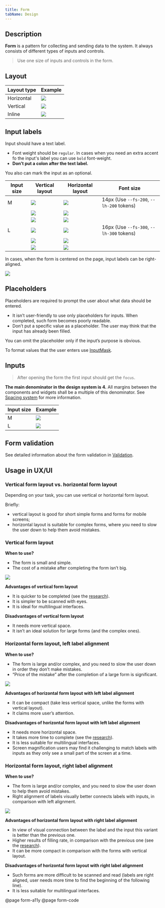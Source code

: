 ```yaml
---
title: Form
tabName: Design
---
```


## Description

**Form** is a pattern for collecting and sending data to the system. It always consists of different types of inputs and controls.

> Use one size of inputs and controls in the form.

## Layout

| Layout type | Example                      |
| ----------- | ---------------------------- |
| Horizontal  | ![](static/horizontal.png)   |
| Vertical    | ![](static/vertical.png)     |
| Inline      | ![](static/inline.png)       |

## Input labels

Input should have a text label.

- Font weight should be `regular`. In cases when you need an extra accent fo the input's label you can use `bold` font-weight.
- **Don’t put a colon after the text label.**

You also can mark the input as an optional.

| Input size | Vertical layout                                                  | Horizontal layout                                                       | Font size                                |
| ---------- | ---------------------------------------------------------------- | ----------------------------------------------------------------------- | ---------------------------------------- |
| M          | ![](static/input-m.png)       | ![](static/input-left-m.png)       | 14px (Use `--fs-200`, `--lh-200` tokens) |
|            | ![](static/checkbox-m.png) | ![](static/checkbox-left-m.png) |                                          |
|            | ![](static/textarea-m.png) | ![](static/textarea-left-m.png) |                                          |
| L          | ![](static/input-l.png)       | ![](static/input-left-l.png)       | 16px (Use `--fs-300`, `--lh-300` tokens) |
|            | ![](static/checkbox-l.png) | ![](static/checkbox-left-l.png) |                                          |
|            | ![](static/textarea-l.png) | ![](static/textarea-left-l.png) |                                          |

In cases, when the form is centered on the page, input labels can be right-aligned.

![](static/align-center.png)

## Placeholders

Placeholders are required to prompt the user about what data should be entered.

- It isn’t user-friendly to use only placeholders for inputs. When completed, such form becomes poorly readable.
- Don’t put a specific value as a placeholder. The user may think that the input has already been filled.

You can omit the placeholder only if the input’s purpose is obvious.

To format values that the user enters use [InputMask](/components/input-mask/).

## Inputs

> After opening the form the first input should get the `focus`.

**The main denominator in the design system is 4.** All margins between the components and widgets shall be a multiple of this denominator. See [Spacing system](/layout/box-system/#spacing_system) for more information.

| Input size | Example           |
| ---------- | ----------------- |
| M          | ![](static/m.png) |
| L          | ![](static/l.png) |

## Form validation

See detailed information about the form validation in [Validation](/patterns/validation-form/).

## Usage in UX/UI

### Vertical form layout vs. horizontal form layout

Depending on your task, you can use vertical or horizontal form layout.

Briefly:

- vertical layout is good for short simple forms and forms for mobile screens;
- horizontal layout is suitable for complex forms, where you need to slow the user down to help them avoid mistakes.

### Vertical form layout

**When to use?**

- The form is small and simple.
- The cost of a mistake after completing the form isn’t big.

![](static/label-1.png)

**Advantages of vertical form layout**

- It is quicker to be completed (see the [research](https://www.uxmatters.com/mt/archives/2006/07/label-placement-in-forms.php)).
- It is simpler to be scanned with eyes.
- It is ideal for multilingual interfaces.

**Disadvantages of vertical form layout**

- It needs more vertical space.
- It isn’t an ideal solution for large forms (and the complex ones).

### Horizontal form layout, left label alignment

**When to use?**

- The form is large and/or complex, and you need to slow the user down in order they don’t make mistakes.
- “Price of the mistake” after the completion of a large form is significant.

![](static/label-3.png)

**Advantages of horizontal form layout with left label alignment**

- It can be compact (take less vertical space, unlike the forms with vertical layout).
- It claims more user’s attention.

**Disadvantages of horizontal form layout with left label alignment**

- It needs more horizontal space.
- It takes more time to complete (see the [research](https://www.uxmatters.com/mt/archives/2006/07/label-placement-in-forms.php)).
- It is less suitable for multilingual interfaces.
- Screen magnification users may find it challenging to match labels with inputs as they only see a small part of the screen at a time.

### Horizontal form layout, right label alignment

**When to use?**

- The form is large and/or complex, and you need to slow the user down to help them avoid mistakes.
- Right alignment of labels visually better connects labels with inputs, in comparison with left alignment.

![](static/label-4.png)

**Advantages of horizontal form layout with right label alignment**

- In view of visual connection between the label and the input this variant is better than the previous one.
- Higher results of filling rate, in comparison with the previous one (see the [research](https://www.uxmatters.com/mt/archives/2006/07/label-placement-in-forms.php)).
- It can be more compact in comparison with the forms with vertical layout.

**Disadvantages of horizontal form layout with right label alignment**

- Such forms are more difficult to be scanned and read (labels are right aligned, user needs more time to find the beginning of the following line).
- It is less suitable for multilingual interfaces.

@page form-a11y
@page form-code
